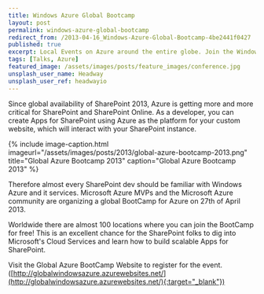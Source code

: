 ```yaml
---
title: Windows Azure Global Bootcamp
layout: post
permalink: windows-azure-global-bootcamp
redirect_from: /2013-04-16_Windows-Azure-Global-Bootcamp-4be2441f0427
published: true
excerpt: Local Events on Azure around the entire globe. Join the Windows Azure Global Bootcamp.
tags: [Talks, Azure]
featured_image: /assets/images/posts/feature_images/conference.jpg
unsplash_user_name: Headway
unsplash_user_ref: headwayio
---
```


Since global availability of SharePoint 2013, Azure is getting more and more critical for SharePoint and SharePoint Online. As a developer, you can create Apps for SharePoint using Azure as the platform for your custom website, which will interact with your SharePoint instance.

{% include image-caption.html imageurl="/assets/images/posts/2013/global-azure-bootcamp-2013.png"
title="Global Azure Bootcamp 2013" caption="Global Azure Bootcamp 2013" %}

Therefore almost every SharePoint dev should be familiar with Windows Azure and it services. Microsoft Azure MVPs and the Microsoft Azure community are organizing a global BootCamp for Azure on 27th of April 2013.

Worldwide there are almost 100 locations where you can join the BootCamp for free! This is an excellent chance for the SharePoint folks to dig into Microsoft's Cloud Services and learn how to build scalable Apps for SharePoint.

Visit the Global Azure BootCamp Website to register for the event. ([http://globalwindowsazure.azurewebsites.net/](http://globalwindowsazure.azurewebsites.net/){:target="_blank"})


